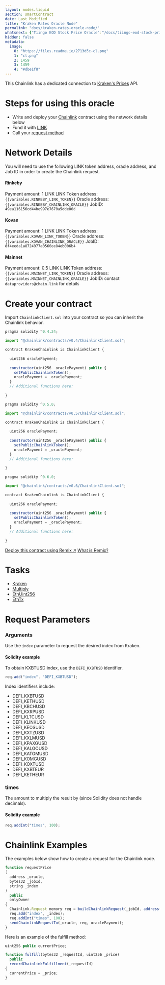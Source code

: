 ```yaml
---
layout: nodes.liquid
section: smartContract
date: Last Modified
title: "Kraken Rates Oracle Node"
permalink: "docs/kraken-rates-oracle-node/"
whatsnext: {"Tiingo EOD Stock Price Oracle":"/docs/tiingo-eod-stock-price-oracle/"}
hidden: false
metadata: 
  image: 
    0: "https://files.readme.io/2713d5c-cl.png"
    1: "cl.png"
    2: 1459
    3: 1459
    4: "#dbe1f8"
---
```

This Chainlink has a dedicated connection to <a href="https://blog.cfbenchmarks.com/rest-api/" target="_blank">Kraken's Prices</a> API. 

# Steps for using this oracle

- Write and deploy your [Chainlink](../intermediates-tutorial/)  contract using the network details below
- Fund it with [LINK](../link-token-contracts/)
- Call your [request method](./#chainlink-examples) 

# Network Details

You will need to use the following LINK token address, oracle address, and Job ID in order to create the Chainlink request.

#### Rinkeby
Payment amount: 1 LINK
LINK Token address: `{{variables.RINKEBY_LINK_TOKEN}}`
Oracle address: `{{variables.RINKEBY_CHAINLINK_ORACLE}}` 
JobID: `49ea116156cd44be997e7670a5dde80d`

#### Kovan
Payment amount: 1 LINK
LINK Token address: `{{variables.KOVAN_LINK_TOKEN}}`
Oracle address: `{{variables.KOVAN_CHAINLINK_ORACLE}}` 
JobID: `8f4eeda1a8724077a0560ee84eb006b4`

#### Mainnet
Payment amount: 0.5 LINK
LINK Token address: `{{variables.MAINNET_LINK_TOKEN}}`
Oracle address: `{{variables.MAINNET_CHAINLINK_ORACLE}}` 
JobID: contact `dataproviders@chain.link` for details

# Create your contract

Import `ChainlinkClient.sol` into your contract so you can inherit the Chainlink behavior.

```javascript Solidity 4
pragma solidity ^0.4.24;

import "@chainlink/contracts/v0.4/ChainlinkClient.sol";

contract KrakenChainlink is ChainlinkClient {
  
  uint256 oraclePayment;
  
  constructor(uint256 _oraclePayment) public {
    setPublicChainlinkToken();
    oraclePayment = _oraclePayment;
  }
  // Additional functions here:
  
}
```
```javascript Solidity 5
pragma solidity ^0.5.0;

import "@chainlink/contracts/v0.5/ChainlinkClient.sol";

contract KrakenChainlink is ChainlinkClient {
  
  uint256 oraclePayment;
  
  constructor(uint256 _oraclePayment) public {
    setPublicChainlinkToken();
    oraclePayment = _oraclePayment;
  }
  // Additional functions here:
  
}
```
```javascript Solidity 6
pragma solidity ^0.6.0;

import "@chainlink/contracts/v0.6/ChainlinkClient.sol";

contract KrakenChainlink is ChainlinkClient {
  
  uint256 oraclePayment;
  
  constructor(uint256 _oraclePayment) public {
    setPublicChainlinkToken();
    oraclePayment = _oraclePayment;
  }
  // Additional functions here:
  
}
```

<div class="remix-callout">
  <a href="https://remix.ethereum.org/#version=soljson-v0.6.7+commit.b8d736ae.js&optimize=false&evmVersion=null&gist=a619c568fc457f13877c2bbf066b510a" target="_blank" class="cl-button--ghost solidity-tracked">Deploy this contract using Remix ↗</a>
    <a href="../deploy-your-first-contract/" title="">What is Remix?</a>
</div>

# Tasks

- [Kraken](../external-adapters/)
- [Multiply](../adapters/#multiply)
- [EthUint256](../adapters/#ethuint256)
- [EthTx](../adapters/#ethtx)

# Request Parameters

### Arguments

Use the `index` parameter to request the desired index from Kraken.

#### Solidity example

To obtain KXBTUSD index, use the `DEFI_KXBTUSD` identifier.

```javascript
req.add("index", "DEFI_KXBTUSD");
```

Index identifiers include:
 
- DEFI_KXBTUSD
- DEFI_KETHUSD
- DEFI_KBCHUSD
- DEFI_KXRPUSD
- DEFI_KLTCUSD
- DEFI_KLINKUSD
- DEFI_KEOSUSD
- DEFI_KXTZUSD
- DEFI_KXLMUSD
- DEFI_KPAXGUSD
- DEFI_KALGOUSD
- DEFI_KATOMUSD
- DEFI_KOMGUSD
- DEFI_KOXTUSD
- DEFI_KXBTEUR
- DEFI_KETHEUR

### times

The amount to multiply the result by (since Solidity does not handle decimals).


#### Solidity example

```javascript
req.addInt("times", 100);
```

# Chainlink Examples

The examples below show how to create a request for the Chainlink node.

```javascript
function requestPrice
(
  address _oracle,
  bytes32 _jobId,
  string _index
)
  public
  onlyOwner
{
  Chainlink.Request memory req = buildChainlinkRequest(_jobId, address(this), this.fulfill.selector);
  req.add("index", _index);
  req.addInt("times", 100);
  sendChainlinkRequestTo(_oracle, req, oraclePayment);
}
```

Here is an example of the fulfill method:

```javascript
uint256 public currentPrice;

function fulfill(bytes32 _requestId, uint256 _price)
  public
  recordChainlinkFulfillment(_requestId)
{
  currentPrice = _price;
}
```